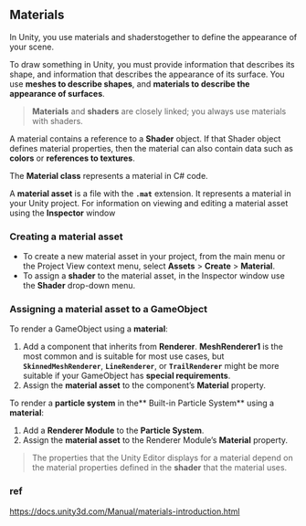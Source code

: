 ## Materials
In Unity, you use materials and shaderstogether to define the appearance of your scene.

To draw something in Unity, you must provide information that describes its shape, and information that describes the appearance of its surface. You use **meshes to describe shapes**, and **materials to describe the appearance of surfaces**.

> **Materials** and **shaders** are closely linked; you always use materials with shaders.

A material contains a reference to a **Shader** object. If that Shader object defines material properties, then the material can also contain data such as **colors** or **references to textures**.

The **Material class** represents a material in C# code. 

A **material asset** is a file with the **`.mat`** extension. It represents a material in your Unity project. For information on viewing and editing a material asset using the **Inspector** window


### Creating a material asset
-   To create a new material asset in your project, from the main menu or the Project View context menu, select **Assets** > **Create** > **Material**.
-   To assign a **shader** to the material asset, in the Inspector window use the **Shader** drop-down menu.


### Assigning a material asset to a GameObject
To render a GameObject using a **material**:

1. Add a component that inherits from **Renderer**. **MeshRenderer1** is the most common and is suitable for most use cases, but **`SkinnedMeshRenderer`**, **`LineRenderer`**, or **`TrailRenderer`** might be more suitable if your GameObject has **special requirements**.
2. Assign the **material asset** to the component’s **Material** property.

To render a **particle system** in the** Built-in Particle System** using a **material**:

1. Add a **Renderer Module** to the **Particle System**.
2. Assign the **material asset** to the Renderer Module’s **Material** property.


> The properties that the Unity Editor displays for a material depend on the material properties defined in the **shader** that the material uses.


### ref
https://docs.unity3d.com/Manual/materials-introduction.html

